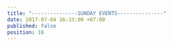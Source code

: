 ```yaml
---
title: "---------------SUNDAY EVENTS---------------"
date: 2017-07-04 16:33:00 +07:00
published: false
position: 18
---
```


